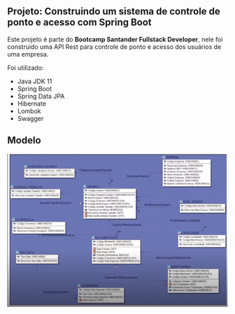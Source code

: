## Projeto: Construindo um sistema de controle de ponto e acesso com Spring Boot

Este projeto é parte do <b>Bootcamp Santander Fullstack Developer</b>, nele foi construido uma API Rest para controle de ponto e acesso dos usuários de uma empresa.

Foi utilizado:

- Java JDK 11
- Spring Boot
- Spring Data JPA
- Hibernate
- Lombok
- Swagger

## Modelo
<p align="center">
    <img src="src\main\resources/modelo.png">
</p>
